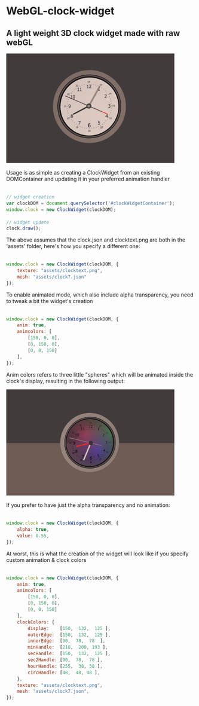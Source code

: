 # WebGL-clock-widget
## A light weight 3D clock widget made with raw webGL

<img src="https://github.com/Domenicobrz/WebGL-clock-widget/blob/master/screenshots/clockwidget.png" width="450px">

Usage is as simple as creating a ClockWidget from an existing DOMContainer and updating it in your preferred 
animation handler

```javascript

// widget creation
var clockDOM = document.querySelector('#clockWidgetContainer');
window.clock = new ClockWidget(clockDOM);

// widget update 
clock.draw();   

```
The above assumes that the clock.json and clocktext.png are both in the 'assets' folder, here's how you specify a different one:

```javascript

window.clock = new ClockWidget(clockDOM, {
    texture: "assets/clocktext.png",
    mesh: "assets/clock7.json"
});  

```

To enable animated mode, which also include alpha transparency, you need to tweak a bit the widget's creation

```javascript

window.clock = new ClockWidget(clockDOM, {
    anim: true,
    animcolors: [
        [150, 0, 0],
        [0, 150, 0],
        [0, 0, 150]
    ],
});  

```

Anim colors refers to three little "spheres" which will be animated inside the clock's display, resulting in the following output:

<img src="https://github.com/Domenicobrz/WebGL-clock-widget/blob/master/screenshots/animated.png" width="450px">


If you prefer to have just the alpha transparency and no animation:


```javascript

window.clock = new ClockWidget(clockDOM, {
    alpha: true, 
    value: 0.55, 
});  

```

At worst, this is what the creation of the widget will look like if you specify custom animation & clock colors

```javascript

window.clock = new ClockWidget(clockDOM, {
    anim: true,
    animcolors: [
        [150, 0, 0],
        [0, 150, 0],
        [0, 0, 150]
    ],
    clockColors: {
        display:    [150,  132,  125 ],
        outerEdge:  [150,  132,  125 ],
        innerEdge:  [90,  78,  78  ],
        minHandle:  [218,  200, 193 ],
        secHandle:  [150,  132,  125 ],
        sec2Handle: [90,  78,  78 ],
        hourHandle: [255,  38, 38 ],
        circHandle: [48,  48, 48 ],           
    },
    texture: "assets/clocktext.png",
    mesh: "assets/clock7.json",
});  

```